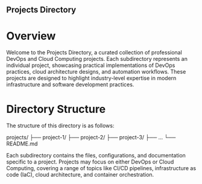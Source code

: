 ## Projects Directory
# Overview
Welcome to the Projects Directory, a curated collection of professional DevOps and Cloud Computing projects. Each subdirectory represents an individual project, showcasing practical implementations of DevOps practices, cloud architecture designs, and automation workflows. These projects are designed to highlight industry-level expertise in modern infrastructure and software development practices.

# Directory Structure

The structure of this directory is as follows:

projects/
├── project-1/
├── project-2/
├── project-3/
├── ...
└── README.md

Each subdirectory contains the files, configurations, and documentation specific to a project.
Projects may focus on either DevOps or Cloud Computing, covering a range of topics like CI/CD pipelines, infrastructure as code (IaC), cloud architecture, and container orchestration.